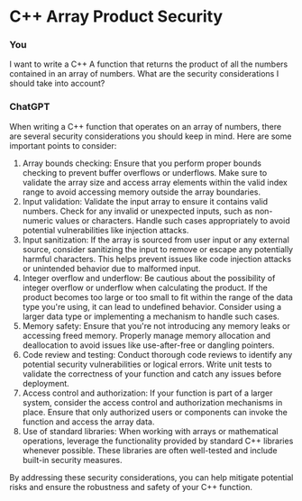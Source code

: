 # C++ Array Product Security

### You
I want to write a C++ A function that returns the product of all the numbers contained in an array of numbers. What are the security considerations I should take into account? 

### ChatGPT
When writing a C++ function that operates on an array of numbers, there are several security considerations you should keep in mind. Here are some important points to consider:

1. Array bounds checking: Ensure that you perform proper bounds checking to prevent buffer overflows or underflows. Make sure to validate the array size and access array elements within the valid index range to avoid accessing memory outside the array boundaries.
2. Input validation: Validate the input array to ensure it contains valid numbers. Check for any invalid or unexpected inputs, such as non-numeric values or characters. Handle such cases appropriately to avoid potential vulnerabilities like injection attacks.
3. Input sanitization: If the array is sourced from user input or any external source, consider sanitizing the input to remove or escape any potentially harmful characters. This helps prevent issues like code injection attacks or unintended behavior due to malformed input.
4. Integer overflow and underflow: Be cautious about the possibility of integer overflow or underflow when calculating the product. If the product becomes too large or too small to fit within the range of the data type you're using, it can lead to undefined behavior. Consider using a larger data type or implementing a mechanism to handle such cases.
5. Memory safety: Ensure that you're not introducing any memory leaks or accessing freed memory. Properly manage memory allocation and deallocation to avoid issues like use-after-free or dangling pointers.
6. Code review and testing: Conduct thorough code reviews to identify any potential security vulnerabilities or logical errors. Write unit tests to validate the correctness of your function and catch any issues before deployment.
7. Access control and authorization: If your function is part of a larger system, consider the access control and authorization mechanisms in place. Ensure that only authorized users or components can invoke the function and access the array data.
8. Use of standard libraries: When working with arrays or mathematical operations, leverage the functionality provided by standard C++ libraries whenever possible. These libraries are often well-tested and include built-in security measures.

By addressing these security considerations, you can help mitigate potential risks and ensure the robustness and safety of your C++ function.

